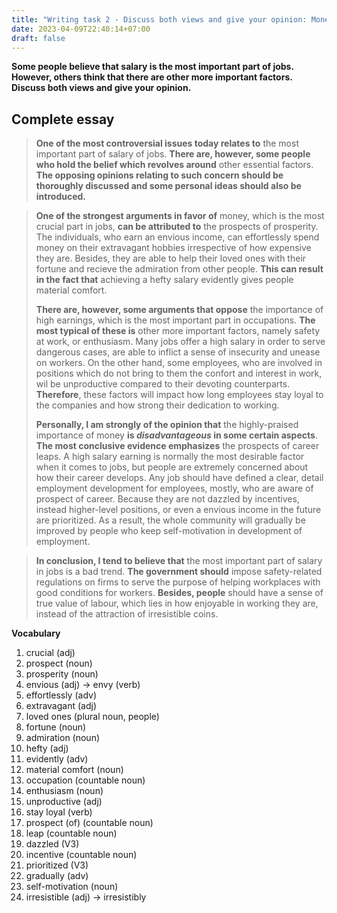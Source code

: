 ```yaml
---
title: "Writing task 2 - Discuss both views and give your opinion: Money is important part"
date: 2023-04-09T22:40:14+07:00
draft: false
---
```


**Some people believe that salary is the most important part of jobs. However, others think that there are other more important factors. Discuss both views and give your opinion.**

## Complete essay

> **One of the most controversial issues today relates to** the most important part of salary of jobs. **There are, however, some people who hold the belief which revolves around** other essential factors. **The opposing opinions relating to such concern should be thoroughly discussed and some personal ideas should also be introduced.**

> **One of the strongest arguments in favor of** money, which is the most crucial part in jobs, **can be attributed to** the prospects of prosperity. The individuals, who earn an envious income, can effortlessly spend money on their extravagant hobbies irrespective of how expensive they are. Besides, they are able to help their loved ones with their fortune and recieve the admiration from other people. **This can result in the fact that** achieving a hefty salary evidently gives people material comfort.
>
> **There are, however, some arguments that oppose** the importance of high earnings, which is the most important part in occupations. **The most typical of these is** other more important factors, namely safety at work, or enthusiasm. Many jobs offer a high salary in order to serve dangerous cases, are able to inflict a sense of insecurity and unease on workers. On the other hand, some employees, who are involved in positions which do not bring to them the confort and interest in work, wil be unproductive compared to their devoting counterparts. **Therefore**, these factors will impact how long employees stay loyal to the companies and how strong their dedication to working.
>
> **Personally, I am strongly of the opinion that** the highly-praised importance of money **is *disadvantageous* in some certain aspects**. **The most conclusive evidence emphasizes** the prospects of career leaps. A high salary earning is normally the most desirable factor when it comes to jobs, but people are extremely concerned about how their career develops. Any job should have defined a clear, detail employment development for employees, mostly, who are aware of prospect of career. Because they are not dazzled by incentives, instead higher-level positions, or even a envious income in the future are prioritized. As a result, the whole community will gradually be improved by people who keep self-motivation in development of employment.

> **In conclusion, I tend to believe that** the most important part of salary in jobs is a bad trend. **The government should** impose safety-related regulations on firms to serve the purpose of helping workplaces with good conditions for workers. **Besides, people** should have a sense of true value of labour, which lies in how enjoyable in working they are, instead of the attraction of irresistible coins.



**Vocabulary**
1. crucial (adj)
2. prospect (noun)
3. prosperity (noun)
4. envious (adj) $\rightarrow$ envy (verb)
5. effortlessly (adv)
6. extravagant (adj)
7. loved ones (plural noun, people)
8. fortune (noun)
9. admiration (noun)
10. hefty (adj)
11. evidently (adv)
12. material comfort (noun)
13. occupation (countable noun)
14. enthusiasm (noun)
15. unproductive (adj)
16. stay loyal (verb)
17. prospect (of) (countable noun)
18. leap (countable noun)
19. dazzled (V3)
20. incentive (countable noun)
21. prioritized (V3)
22. gradually (adv)
23. self-motivation (noun)
24. irresistible (adj) $\rightarrow$ irresistibly